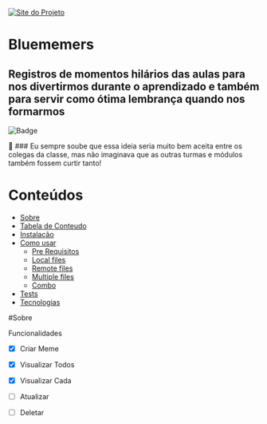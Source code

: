 [![Site do Projeto](https://i.imgur.com/5U1yeQ0.png)](https://bluememers.herokuapp.com/)
# Bluememers
## Registros de momentos hilários das aulas para nos divertirmos durante o aprendizado e também para servir como ótima lembrança quando nos formarmos 

![Badge](https://img.shields.io/date/1630014400)

:partying_face: ### Eu sempre soube que essa ideia seria muito bem aceita entre os colegas da classe, mas não imaginava que as outras turmas e módulos também fossem curtir tanto!

Conteúdos
=================
<!--ts-->
   * [Sobre](#Sobre)
   * [Tabela de Conteudo](#tabela-de-conteudo)
   * [Instalação](#instalacao)
   * [Como usar](#como-usar)
      * [Pre Requisitos](#pre-requisitos)
      * [Local files](#local-files)
      * [Remote files](#remote-files)
      * [Multiple files](#multiple-files)
      * [Combo](#combo)
   * [Tests](#testes)
   * [Tecnologias](#tecnologias)
<!--te-->

#Sobre <a name="Sobre"></a>

Funcionalidades

- [x] Criar Meme
- [x] Visualizar Todos
- [x] Visualizar Cada
- [ ] Atualizar
- [ ] Deletar



